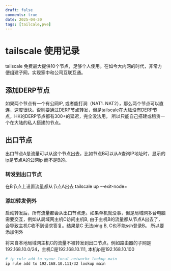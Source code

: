 ```yaml
---
draft: false
comments: true
date: 2025-04-30
tags: [tailcale,pve]
---
```


# tailscale 使用记录
tailscale 免费最大提供10个节点，足够个人使用。在如今大内网的时代，非常方便组建子网，实现家中和公司互联互通。

## 添加DERP节点
如果两个节点有一个有公网IP, 或者能打洞（NAT1. NAT2），那么两个节点可以直连，速度很快。否则要通过DERP节点转发，但是tailscale在大陆没有DERP节点，HK的DERP节点都有300+的延迟，完全没法用。 所以只能自己搭建或租赁一个在大陆的私人搭建的节点。

## 出口节点
出口节点A是流量可以从这个节点出去，比如节点B可以从A查询IP地址时，显示的ip是节点A的公网ip 而不是B的。
### 转发到出口节点
在B节点上设置流量都从节点A出去
tailscale up --exit-node=<A-Exit-Node-IP>

### 添加转发例外
启动转发后，所有流量都会从出口节点走。如果单机就没事，但是局域网多台电脑需要交互，例如从局域网主机C访问主机B, 由于主机B的流量都从节点A出去了，会导致主机C收不到请求答复。结果是C 无法ping B, C也不能ssh登录B。 所以要添加例外

将来自本地局域网主机C的流量不被转发到出口节点。例如路由器的子网是192.168.10.0/24，主机C是192.168.10.111, 本机ip是192.168.10.100
```sh
# ip rule add to <your-local-network> lookup main
ip rule add to 192.168.10.111/32 lookup main
```


